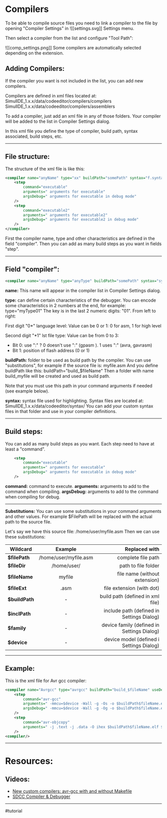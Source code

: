 # Compilers

To be able to compile source files you need to link a compiler to the file by opening "Compiler Settings" in ![[settings.svg]] Settings menu.

Then select a compiler from the list and configure "Tool Path":

![[comp_settings.png]]
Some compilers are automatically selected depending on the extension.
<br>

## Adding Compilers:

If the compiler you want is not included in the list, you can add new compilers.

Compilers are defined in xml files located at:
SimulIDE_1.x.x/data/codeeditor/compilers/compilers
SimulIDE_1.x.x/data/codeeditor/compilers/assemblers

To add a compiler, just add an xml file in any of those folders.
Your compiler will be added to the list in Compiler Settings dialog.

In this xml file you define the type of compiler, build path, syntax associated, build steps, etc.

---

## File structure:

The structure of the xml file is like this:

```xml
<compiler name="anyName" type="xx" buildPath="somePath" syntax="f.syntax" >
    <step 
        command="executable"
        arguments=" arguments for executable"
        argsDebug=" arguments for executable in debug mode"
    />
    <step 
        command="executable2"
        arguments=" arguments for executable2"
        argsDebug=" arguments for executable2 in debug mode"
    />
</compiler>
```

First the compiler name, type and other characteristics are defined in the field "compiler".
Then you can add as many build steps as you want in fields "step".

---

## Field "compiler":

```xml
<compiler name="anyName" type="anyType" buildPath="somePath" syntax="syntaxFile" >
```

**name:** This name will appear in the compiler list in Compiler Settings dialog.

**type:** can define certain characteristics of the debugger.
You can encode some characteristics in 2 numbers at the end, for example: type="myType01"
The key is in the last 2 numeric digits: "01".
From left to right:

First digit "0*" language level:
Value can be 0 or 1: 0 for asm, 1 for high level

Second digit "*1" lst file type:
Value can be from 0 to 3:
- Bit 0: use ":" ?
        0 doesn't use ":" (gpasm ).
        1 uses ":" (avra, gavrasm)
- Bit 1: position of flash address (0 or 1)


**buildPath:** folder to be used as build path by the compiler.
You can use "substitutions", for example if the source file is: myfile.asm
And you define buildPath like this: buildPath="build_$fileName"
Then a folder with name build_myfile will be created and used as build path.

Note that you must use this path in your command arguments if needed  (see example below).

**syntax:** syntax file used for highlighting.
Syntax files are located at: SimulIDE_1.x.x/data/codeeditor/syntax/
You can add your custom syntax files in that folder and use in your compiler definitions.

---

## Build steps:

You can add as many build steps as you want.
Each step need to have at least a "command".

```xml
    <step 
        command="executable"
        arguments=" arguments for executable"
        argsDebug=" arguments for executable in debug mode"
    />
```

**command:** command to execute.
**arguments:** arguments to add to the command when compiling.
**argsDebug:** arguments to add to the command when compiling for debug.

---

**Substitutions:**
You can use some substitutions in your command arguments and other values.
For example $FilePath will be replaced with the actual path to the source file.

Let's say we have this source file: /home/user/myfile.asm
Then we can use these substitutions:

| Wildcard        | Example               |              Replaced with |
|-----------------|:---------------------:|---------------------------:|
| **\$filePath**  | /home/user/myfile.asm |        complete file path  |
| **\$fileDir**   | /home/user/           |        path to file folder |
| **\$fileName**  | myfile         |     file name (without extension) |
| **\$fileExt**   | .asm           |         file extension (with dot) |
| **\$buildPath** | - |               build path (defined in xml file) |
| **\$inclPath**  | - |      include path (defined in Settings Dialog) |
| **\$family**    | - |     device family (defined in Settings Dialog) |
| **\$device**    | - |       device model (defined i Settings Dialog) |

---

## Example:

This is the xml file for Avr gcc compiler:

```xml
<compiler name="Avrgcc" type="avrgcc" buildPath="build_$fileName" useDevice="true">
    <step 
        command="avr-gcc"
        arguments=" -mmcu=$device -Wall -g -Os -o $buildPath$fileName.elf $filePath"
        argsDebug=" -mmcu=$device -Wall -g -Og -o $buildPath$fileName.elf $filePath"
    />
    <step 
        command="avr-objcopy"
        arguments=" -j .text -j .data -O ihex $buildPath$fileName.elf $buildPath$fileName.hex"
    />
<compiler/>
```

---

# Resources:

## Videos:
- [New custom compilers: avr-gcc with and without Makefile](https://www.youtube.com/watch?v=BHAbOa2GAIs)
- [SDCC Compiler & Debugger](https://www.youtube.com/watch?v=tnMongIYvsA)

---

#tutorial